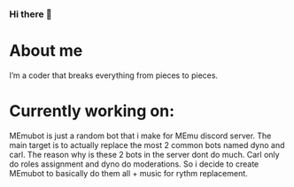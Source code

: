 ### Hi there 👋

# About me

 I’m a coder that breaks everything from pieces to pieces.

# Currently working on:

MEmubot is just a random bot that i make for MEmu discord server. The main target is to actually replace the most 2 common bots named dyno and carl. The reason why is these 2 bots in the server dont do much. Carl only do roles assignment and dyno do moderations. So i decide to create MEmubot to basically do them all + music for rythm replacement.





<!--
**user096/user096** is a ✨ _special_ ✨ repository because its `README.md` (this file) appears on your GitHub profile.

Here are some ideas to get you started:

- 🔭 I’m currently working on ...
- 🌱 I’m currently learning ...
- 👯 I’m looking to collaborate on ...
- 🤔 I’m looking for help with ...
- 💬 Ask me about ...
- 📫 How to reach me: ...
- 😄 Pronouns: ...
- ⚡ Fun fact: ...
-->
